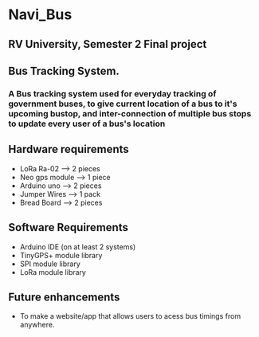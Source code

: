 # Navi_Bus
## RV University, Semester 2 Final project
## Bus Tracking System.
### A Bus tracking system used for everyday tracking of government buses, to give current location of a bus to it's upcoming bustop, and inter-connection of multiple bus stops to update every user of a bus's location

## Hardware requirements
- LoRa Ra-02        --> 2 pieces
- Neo gps module    --> 1 piece
- Arduino uno       --> 2 pieces
- Jumper Wires      --> 1 pack
- Bread Board       --> 2 pieces

## Software Requirements
- Arduino IDE (on at least 2 systems)
- TinyGPS+ module library
- SPI module library 
- LoRa module library


## Future enhancements
- To make a website/app that allows users to acess bus timings from anywhere.
